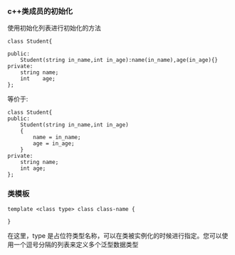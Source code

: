 ### c++类成员的初始化 
使用初始化列表进行初始化的方法
```
class Student{
    
public:
    Student(string in_name,int in_age):name(in_name),age(in_age){}
private:
    string name;
    int    age;
};
```
等价于:
```
class Student{
public:
    Student(string in_name,int in_age)
    {
        name = in_name;
        age = in_age;
    }
private:
    string name;
    int age;
};

```

### 类模板
```
template <class type> class class-name {

}
```
在这里，type 是占位符类型名称，可以在类被实例化的时候进行指定。您可以使用一个逗号分隔的列表来定义多个泛型数据类型



